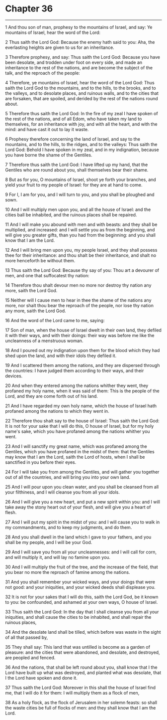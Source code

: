 # Chapter 36

***

1 And thou son of man, prophesy to the mountains of Israel, and say: Ye mountains of Israel, hear the word of the Lord:

2 Thus saith the Lord God: Because the enemy hath said to you: Aha, the everlasting heights are given to us for an inheritance.

3 Therefore prophesy, and say: Thus saith the Lord God: Because you have been desolate, and trodden under foot on every side, and made an inheritance to the rest of the nations, and are become the subject of the talk, and the reproach of the people:

4 Therefore, ye mountains of Israel, hear the word of the Lord God: Thus saith the Lord God to the mountains, and to the hills, to the brooks, and to the valleys, and to desolate places, and ruinous walls, and to the cities that are forsaken, that are spoiled, and derided by the rest of the nations round about.

5 Therefore thus saith the Lord God: In the fire of my zeal I have spoken of the rest of the nations, and of all Edom, who have taken my land to themselves, for an inheritance with joy, and with all the heart, and with the mind: and have cast it out to lay it waste.

6 Prophesy therefore concerning the land of Israel, and say to the mountains, and to the hills, to the ridges, and to the valleys: Thus saith the Lord God: Behold I have spoken in my zeal, and in my indignation, because you have borne the shame of the Gentiles.

7 Therefore thus saith the Lord God: I have lifted up my hand, that the Gentiles who are round about you, shall themselves bear their shame.

8 But as for you, O mountains of Israel, shoot ye forth your branches, and yield your fruit to my people of Israel: for they are at hand to come.

9 For I, I am for you, and I will turn to you, and you shall be ploughed and sown.

10 And I will multiply men upon you, and all the house of Israel: and the cities ball be inhabited, and the ruinous places shall be repaired.

11 And I will make you abound with men and with beasts: and they shall be multiplied, and increased: and I will settle you as from the beginning, and will give you greater gifts, than you had from the beginning: and you shall know that I am the Lord.

12 And I will bring men upon you, my people Israel, and they shall possess thee for their inheritance: and thou shalt be their inheritance, and shalt no more henceforth be without them.

13 Thus saith the Lord God: Because thy say of you: Thou art a devourer of men, and one that suffocatest thy nation:

14 Therefore thou shalt devour men no more nor destroy thy nation any more, saith the Lord God.

15 Neither will I cause men to hear in thee the shame of the nations any more, nor shalt thou bear the reproach of the people, nor lose thy nation any more, saith the Lord God.

16 And the word of the Lord came to me, saying:

17 Son of man, when the house of Israel dwelt in their own land, they defiled it with their ways, and with their doings: their way was before me like the uncleanness of a menstruous woman.

18 And I poured out my indignation upon them for the blood which they had shed upon the land, and with their idols they defiled it.

19 And I scattered them among the nations, and they are dispersed through the countries: I have judged them according to their ways, and their devices.

20 And when they entered among the nations whither they went, they profaned my holy name, when it was said of them: This is the people of the Lord, and they are come forth out of his land.

21 And I have regarded my own holy name, which the house of Israel hath profaned among the nations to which they went in.

22 Therefore thou shalt say to the house of Israel: Thus saith the Lord God: It is not for your sake that I will do this, O house of Israel, but for my holy name's sake, which you have profaned among the nations whither you went.

23 And I will sanctify my great name, which was profaned among the Gentiles, which you have profaned in the midst of them: that the Gentiles may know that I am the Lord, saith the Lord of hosts, when I shall be sanctified in you before their eyes.

24 For I will take you from among the Gentiles, and will gather you together out of all the countries, and will bring you into your own land.

25 And I will pour upon you clean water, and you shall be cleansed from all your filthiness, and I will cleanse you from all your idols.

26 And I will give you a new heart, and put a new spirit within you: and I will take away the stony heart out of your flesh, and will give you a heart of flesh.

27 And I will put my spirit in the midst of you: and I will cause you to walk in my commandments, and to keep my judgments, and do them.

28 And you shall dwell in the land which I gave to your fathers, and you shall be my people, and I will be your God.

29 And I will save you from all your uncleannesses: and I will call for corn, and will multiply it, and will lay no famine upon you.

30 And I will multiply the fruit of the tree, and the increase of the field, that you bear no more the reproach of famine among the nations.

31 And you shall remember your wicked ways, and your doings that were not good: and your iniquities, and your wicked deeds shall displease you.

32 It is not for your sakes that I will do this, saith the Lord God, be it known to you: be confounded, and ashamed at your own ways, O house of Israel.

33 Thus saith the Lord God: In the day that I shall cleanse you from all your iniquities, and shall cause the cities to be inhabited, and shall repair the ruinous places,

34 And the desolate land shall be tilled, which before was waste in the sight of all that passed by,

35 They shall say: This land that was untilled is become as a garden of pleasure: and the cities that were abandoned, and desolate, and destroyed, are peopled and fenced.

36 And the nations, that shall be left round about you, shall know that I the Lord have built up what was destroyed, and planted what was desolate, that I the Lord have spoken and done it.

37 Thus saith the Lord God: Moreover in this shall the house of Israel find me, that I will do it for them: I will multiply them as a flock of men,

38 As a holy flock, as the flock of Jerusalem in her solemn feasts: so shall the waste cities be full of flocks of men: and they shall know that I am the Lord.

